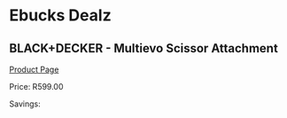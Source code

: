 
# Ebucks Dealz
## BLACK+DECKER - Multievo Scissor Attachment
[Product Page](https://www.ebucks.com/web/shop/productSelected.do?prodId=1094332916&catId=370101825)

Price: R599.00

Savings: 


	